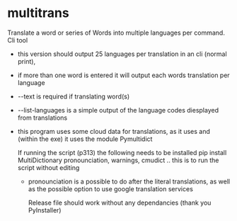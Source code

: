 # multitrans
Translate a word or series of Words into multiple languages per command. Cli tool

- this version should output 25 languages per translation in an cli (normal print),
- if more than one word is entered it will output each words translation per language
- --text is required if translating word(s)
- --list-languages is a simple output of the language codes diesplayed from translations

- this program uses some cloud data for translations, as it uses and (within the exe) it uses the module Pymultidict

  If running the script (p313) the following needs to be installed
  pip install MultiDictionary pronounciation, warnings, cmudict  ..
  this is to run the script without editing

  - pronounciation is a possible to do after the literal translations, as well as the possible option to use google translation services

    Release file should work without any dependancies (thank you PyInstaller)
